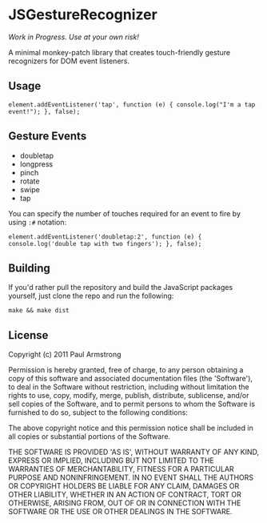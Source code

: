 JSGestureRecognizer
===================

_Work in Progress. Use at your own risk!_

A minimal monkey-patch library that creates touch-friendly gesture recognizers for DOM event listeners.

Usage
-----

    element.addEventListener('tap', function (e) { console.log("I'm a tap event!"); }, false);

Gesture Events
--------------

* doubletap
* longpress
* pinch
* rotate
* swipe
* tap

You can specify the number of touches required for an event to fire by using `:#` notation:

    element.addEventListener('doubletap:2', function (e) { console.log('double tap with two fingers'); }, false);

Building
--------

If you'd rather pull the repository and build the JavaScript packages yourself, just clone the repo and run the following:

    make && make dist

License
-------

Copyright (c) 2011 Paul Armstrong

Permission is hereby granted, free of charge, to any person obtaining a copy of this software and associated documentation files (the 'Software'), to deal in the Software without restriction, including without limitation the rights to use, copy, modify, merge, publish, distribute, sublicense, and/or sell copies of the Software, and to permit persons to whom the Software is furnished to do so, subject to the following conditions:

The above copyright notice and this permission notice shall be included in all copies or substantial portions of the Software.

THE SOFTWARE IS PROVIDED 'AS IS', WITHOUT WARRANTY OF ANY KIND, EXPRESS OR IMPLIED, INCLUDING BUT NOT LIMITED TO THE WARRANTIES OF MERCHANTABILITY, FITNESS FOR A PARTICULAR PURPOSE AND NONINFRINGEMENT. IN NO EVENT SHALL THE AUTHORS OR COPYRIGHT HOLDERS BE LIABLE FOR ANY CLAIM, DAMAGES OR OTHER LIABILITY, WHETHER IN AN ACTION OF CONTRACT, TORT OR OTHERWISE, ARISING FROM, OUT OF OR IN CONNECTION WITH THE SOFTWARE OR THE USE OR OTHER DEALINGS IN THE SOFTWARE.
